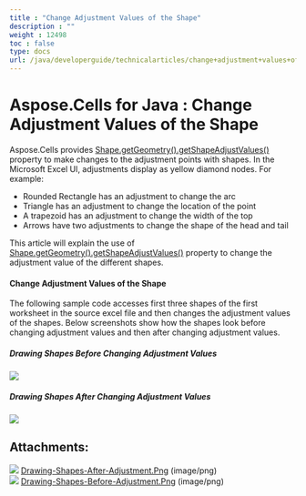 ```yaml
---
title : "Change Adjustment Values of the Shape" 
description : "" 
weight : 12498 
toc : false
type: docs
url: /java/developerguide/technicalarticles/change+adjustment+values+of+the+shape/
---
```


# Aspose.Cells for Java : Change Adjustment Values of the Shape


Aspose.Cells provides [Shape.getGeometry().getShapeAdjustValues()](https://apireference.aspose.com/java/cells/com.aspose.cells/geometry#ShapeAdjustValues) property to make changes to the adjustment points with shapes. In the Microsoft Excel UI, adjustments display as yellow diamond nodes. For example:

*   Rounded Rectangle has an adjustment to change the arc
*   Triangle has an adjustment to change the location of the point
*   A trapezoid has an adjustment to change the width of the top
*   Arrows have two adjustments to change the shape of the head and tail

This article will explain the use of [Shape.getGeometry().getShapeAdjustValues()](https://apireference.aspose.com/java/cells/com.aspose.cells/geometry#ShapeAdjustValues) property to change the adjustment value of the different shapes.

#### Change Adjustment Values of the Shape

The following sample code accesses first three shapes of the first worksheet in the source excel file and then changes the adjustment values of the shapes. Below screenshots show how the shapes look before changing adjustment values and then after changing adjustment values.

##### Drawing Shapes Before Changing Adjustment Values

![](https://docs2.aspose.com/cells/java/attachments/5276469/5472917.png)

##### Drawing Shapes After Changing Adjustment Values

![](https://docs2.aspose.com/cells/java/attachments/5276469/5472914.png)


## Attachments:

![](https://docs2.aspose.com/cells/java/images/icons/bullet_blue.gif) [Drawing-Shapes-After-Adjustment.Png](https://docs2.aspose.com/cells/java/attachments/5276469/5472914.png) (image/png)  
![](https://docs2.aspose.com/cells/java/images/icons/bullet_blue.gif) [Drawing-Shapes-Before-Adjustment.Png](https://docs2.aspose.com/cells/java/attachments/5276469/5472917.png) (image/png)  

